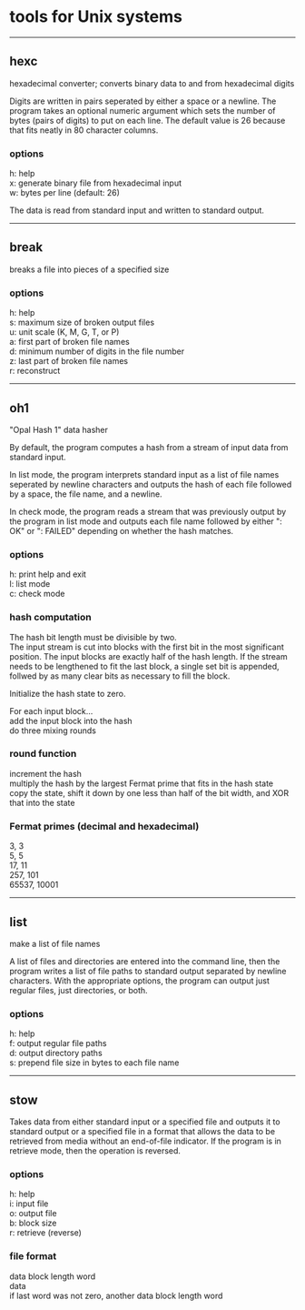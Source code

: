 # tools for Unix systems

_______

## hexc
hexadecimal converter; converts binary data to and from hexadecimal digits

Digits are written in pairs seperated by either a space or a newline. The program takes an optional numeric argument which sets the number of bytes (pairs of digits) to put on each line. The default value is 26 because that fits neatly in 80 character columns.

### options
h: help  
x: generate binary file from hexadecimal input  
w: bytes per line (default: 26)  

The data is read from standard input and written to standard output.

_______

## break
breaks a file into pieces of a specified size

### options
h: help  
s: maximum size of broken output files  
u: unit scale (K, M, G, T, or P)  
a: first part of broken file names  
d: minimum number of digits in the file number  
z: last part of broken file names  
r: reconstruct  

_______

## oh1
"Opal Hash 1" data hasher

By default, the program computes a hash from a stream of input data from standard input.

In list mode, the program interprets standard input as a list of file names seperated by newline characters and outputs the hash of each file followed by a space, the file name, and a newline.

In check mode, the program reads a stream that was previously output by the program in list mode and outputs each file name followed by either ": OK" or ": FAILED" depending on whether the hash matches.

### options
h: print help and exit  
l: list mode  
c: check mode  

### hash computation
The hash bit length must be divisible by two.  
The input stream is cut into blocks with the first bit in the most significant position. The input blocks are exactly half of the hash length. If the stream needs to be lengthened to fit the last block, a single set bit is appended, follwed by as many clear bits as necessary to fill the block.

Initialize the hash state to zero.

For each input block...  
add the input block into the hash  
do three mixing rounds  

### round function
increment the hash  
multiply the hash by the largest Fermat prime that fits in the hash state  
copy the state, shift it down by one less than half of the bit width, and XOR that into the state  

### Fermat primes (decimal and hexadecimal)
3, 3  
5, 5  
17, 11  
257, 101  
65537, 10001  

_______

## list
make a list of file names

A list of files and directories are entered into the command line, then the program writes a list of file paths to standard output separated by newline characters. With the appropriate options, the program can output just regular files, just directories, or both.

### options
h: help  
f: output regular file paths  
d: output directory paths  
s: prepend file size in bytes to each file name  

_______

## stow
Takes data from either standard input or a specified file and outputs it to standard output or a specified file in a format that allows the data to be retrieved from media without an end-of-file indicator. If the program is in retrieve mode, then the operation is reversed.

### options
h: help  
i: input file  
o: output file  
b: block size  
r: retrieve (reverse)  

### file format
data block length word  
data  
if last word was not zero, another data block length word  
